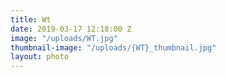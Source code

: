 ```yaml
---
title: Wt
date: 2019-03-17 12:18:00 Z
image: "/uploads/WT.jpg"
thumbnail-image: "/uploads/{WT}_thumbnail.jpg"
layout: photo
---
```


